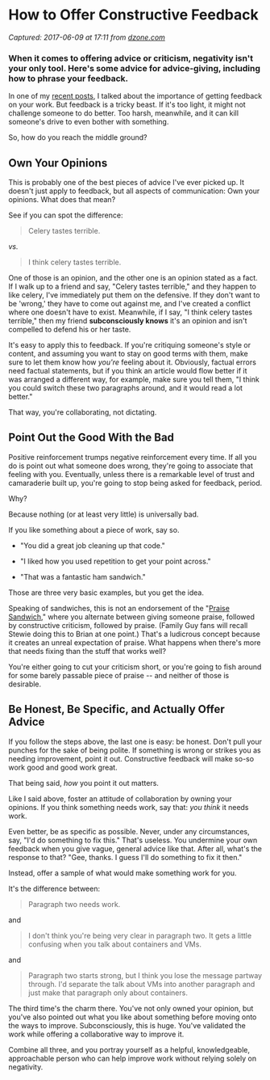 # How to Offer Constructive Feedback

_Captured: 2017-06-09 at 17:11 from [dzone.com](https://dzone.com/articles/how-to-offer-constructive-feedback?oid=twitter&utm_content=buffera7263&utm_medium=social&utm_source=twitter.com&utm_campaign=buffer)_

### When it comes to offering advice or criticism, negativity isn't your only tool. Here's some advice for advice-giving, including how to phrase your feedback.

In one of my [recent posts](https://dzone.com/articles/proper-proofreading-practices), I talked about the importance of getting feedback on your work. But feedback is a tricky beast. If it's too light, it might not challenge someone to do better. Too harsh, meanwhile, and it can kill someone's drive to even bother with something.

So, how do you reach the middle ground?

## Own Your Opinions

This is probably one of the best pieces of advice I've ever picked up. It doesn't just apply to feedback, but all aspects of communication: Own your opinions. What does that mean?

See if you can spot the difference:

> Celery tastes terrible. 

_vs._

> I think celery tastes terrible. 

One of those is an opinion, and the other one is an opinion stated as a fact. If I walk up to a friend and say, "Celery tastes terrible," and they happen to like celery, I've immediately put them on the defensive. If they don't want to be 'wrong,' they have to come out against me, and I've created a conflict where one doesn't have to exist. Meanwhile, if I say, "I think celery tastes terrible," then my friend **subconsciously knows** it's an opinion and isn't compelled to defend his or her taste.

It's easy to apply this to feedback. If you're critiquing someone's style or content, and assuming you want to stay on good terms with them, make sure to let them know how _you're_ feeling about it. Obviously, factual errors need factual statements, but if you think an article would flow better if it was arranged a different way, for example, make sure you tell them, "I think you could switch these two paragraphs around, and it would read a lot better."

That way, you're collaborating, not dictating.

## Point Out the Good With the Bad

Positive reinforcement trumps negative reinforcement every time. If all you do is point out what someone does wrong, they're going to associate that feeling with you. Eventually, unless there is a remarkable level of trust and camaraderie built up, you're going to stop being asked for feedback, period.

Why?

Because nothing (or at least very little) is universally bad.

If you like something about a piece of work, say so.

  * "You did a great job cleaning up that code."

  * "I liked how you used repetition to get your point across."

  * "That was a fantastic ham sandwich."

Those are three very basic examples, but you get the idea.

Speaking of sandwiches, this is not an endorsement of the "[Praise Sandwich](https://www.thebalance.com/ban-the-feedback-sandwich-for-employee-feedback-1918465)," where you alternate between giving someone praise, followed by constructive criticism, followed by praise. (Family Guy fans will recall Stewie doing this to Brian at one point.) That's a ludicrous concept because it creates an unreal expectation of praise. What happens when there's more that needs fixing than the stuff that works well?

You're either going to cut your criticism short, or you're going to fish around for some barely passable piece of praise -- and neither of those is desirable.

## Be Honest, Be Specific, and Actually Offer Advice

If you follow the steps above, the last one is easy: be honest. Don't pull your punches for the sake of being polite. If something is wrong or strikes you as needing improvement, point it out. Constructive feedback will make so-so work good and good work great.

That being said, _how_ you point it out matters.

Like I said above, foster an attitude of collaboration by owning your opinions. If you think something needs work, say that: _you think_ it needs work.

Even better, be as specific as possible. Never, under any circumstances, say, "I'd do something to fix this." That's useless. You undermine your own feedback when you give vague, general advice like that. After all, what's the response to that? "Gee, thanks. I guess I'll do something to fix it then."

Instead, offer a sample of what would make something work for you.

It's the difference between:

> Paragraph two needs work. 

and

> I don't think you're being very clear in paragraph two. It gets a little confusing when you talk about containers and VMs. 

and

> Paragraph two starts strong, but I think you lose the message partway through. I'd separate the talk about VMs into another paragraph and just make that paragraph only about containers. 

The third time's the charm there. You've not only owned your opinion, but you've also pointed out what you like about something before moving onto the ways to improve. Subconsciously, this is huge. You've validated the work while offering a collaborative way to improve it.

Combine all three, and you portray yourself as a helpful, knowledgeable, approachable person who can help improve work without relying solely on negativity.

